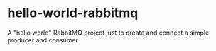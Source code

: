 # hello-world-rabbitmq
A "hello world" RabbitMQ project just to create and connect a simple producer and consumer
